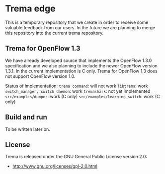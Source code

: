 # Trema edge

This is a temporary repository that we create in order to receive some
valuable feedback from our users. In the future we are planning to
merge this repository into the current trema repository.

## Trema for OpenFlow 1.3

We have already developed source that implements the OpenFlow 1.3.0
specification and we also planning to include the newer OpenFlow
version 1.3.1.
In the current implementation is C only.
Trema for OpenFlow 1.3 does not support OpenFlow version 1.0.

Status of implementation:
  `trema command`: will not work
  `libtrema`: work
  `switch_manager, switch daemon`: work
  `tremashark`: not yet implemented
  `src/examples/dumper`: work (C only)
  `src/examples/learning_switch`: work (C only)

## Build and run

To be written later on.

License
-------

Trema is released under the GNU General Public License version 2.0:

* http://www.gnu.org/licenses/gpl-2.0.html
